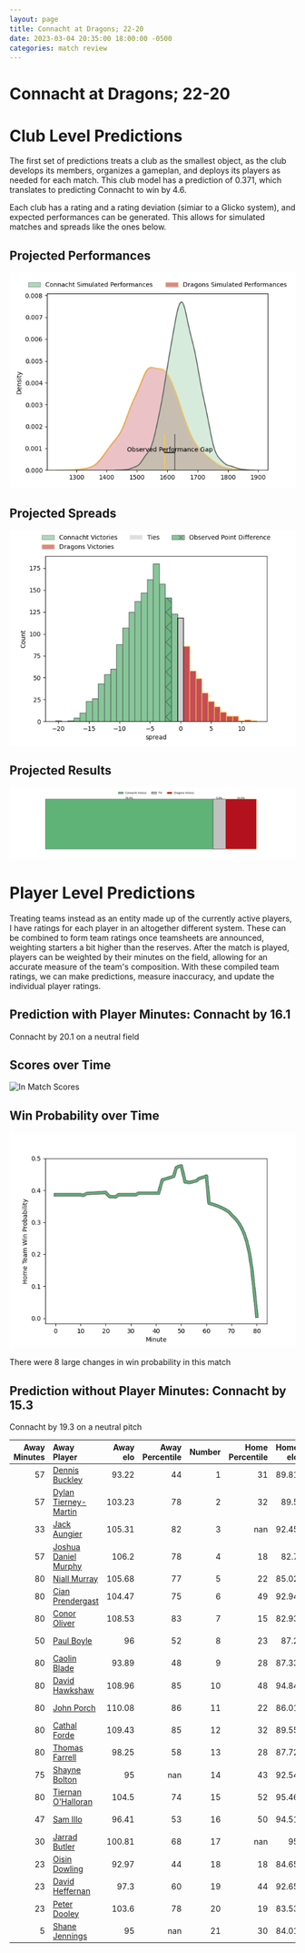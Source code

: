 ```yaml
---  
layout: page  
title: Connacht at Dragons; 22-20  
date: 2023-03-04 20:35:00 18:00:00 -0500  
categories: match review  
---
```

# Connacht at Dragons; 22-20

# Club Level Predictions


The first set of predictions treats a club as the smallest object, as the club develops its members, organizes a gameplan, and deploys its players as needed for each match. This club model has a prediction of 0.371, which translates to predicting Connacht to win by 4.6.

Each club has a rating and a rating deviation (simiar to a Glicko system), and expected performances can be generated. This allows for simulated matches and spreads like the ones below.
## Projected Performances


![Projected Performances](plots/performances_2023-03-04-Dragons-Connacht.png)
## Projected Spreads


![Projected Spreads](plots/spreads_2023-03-04-Dragons-Connacht.png)
## Projected Results


![Projected Results](plots/resultbar_2023-03-04-Dragons-Connacht.png)
# Player Level Predictions


Treating teams instead as an entity made up of the currently active players, I have ratings for each player in an altogether different system. These can be combined to form team ratings once teamsheets are announced, weighting starters a bit higher than the reserves. After the match is played, players can be weighted by their minutes on the field, allowing for an accurate measure of the team's composition. With these compiled team ratings, we can make predictions, measure inaccuracy, and update the individual player ratings.
## Prediction with Player Minutes: Connacht by 16.1


Connacht by 20.1 on a neutral field
## Scores over Time


![In Match Scores](plots/recap_scores_2023-03-04-Dragons-Connacht.png)
## Win Probability over Time


![In Match Predictions](plots/recap_prob_2023-03-04-Dragons-Connacht.png)

There were 8 large changes in win probability in this match
## Prediction without Player Minutes: Connacht by 15.3


Connacht by 19.3 on a neutral pitch



|   Away Minutes | Away Player                                                             |   Away elo |   Away Percentile |   Number |   Home Percentile |   Home elo | Home Player                                                       |   Home Minutes |
|---------------:|:------------------------------------------------------------------------|-----------:|------------------:|---------:|------------------:|-----------:|:------------------------------------------------------------------|---------------:|
|             57 | [Dennis Buckley](..//playerfiles//DennisBuckley_cleaned.md)             |      93.22 |                44 |        1 |                31 |      89.81 | [Rhodri Jones](..//playerfiles//RhodriJones_cleaned.md)           |             70 |
|             57 | [Dylan Tierney-Martin](..//playerfiles//DylanTierney-Martin_cleaned.md) |     103.23 |                78 |        2 |                32 |      89.5  | [Bradley Roberts](..//playerfiles//BradleyRoberts_cleaned.md)     |             51 |
|             33 | [Jack Aungier](..//playerfiles//JackAungier_cleaned.md)                 |     105.31 |                82 |        3 |               nan |      92.45 | [Leon Brown](..//playerfiles//LeonBrown_cleaned.md)               |             53 |
|             57 | [Joshua Daniel Murphy](..//playerfiles//JoshuaDanielMurphy_cleaned.md)  |     106.2  |                78 |        4 |                18 |      82.7  | [Matthew Screech](..//playerfiles//MatthewScreech_cleaned.md)     |             80 |
|             80 | [Niall Murray](..//playerfiles//NiallMurray_cleaned.md)                 |     105.68 |                77 |        5 |                22 |      85.02 | [Ben Carter](..//playerfiles//BenCarter_cleaned.md)               |             80 |
|             80 | [Cian Prendergast](..//playerfiles//CianPrendergast_cleaned.md)         |     104.47 |                75 |        6 |                49 |      92.94 | [Aaron Wainwright](..//playerfiles//AaronWainwright_cleaned.md)   |             57 |
|             80 | [Conor Oliver](..//playerfiles//ConorOliver_cleaned.md)                 |     108.53 |                83 |        7 |                15 |      82.93 | [Taine Basham](..//playerfiles//TaineBasham_cleaned.md)           |             51 |
|             50 | [Paul Boyle](..//playerfiles//PaulBoyle_cleaned.md)                     |      96    |                52 |        8 |                23 |      87.2  | [Ross Moriarty](..//playerfiles//RossMoriarty_cleaned.md)         |             80 |
|             80 | [Caolin Blade](..//playerfiles//CaolinBlade_cleaned.md)                 |      93.89 |                48 |        9 |                28 |      87.33 | [Rhodri Williams](..//playerfiles//RhodriWilliams_cleaned.md)     |             80 |
|             80 | [David Hawkshaw](..//playerfiles//DavidHawkshaw_cleaned.md)             |     108.96 |                85 |       10 |                48 |      94.84 | [Will Reed](..//playerfiles//WillReed_cleaned.md)                 |             61 |
|             80 | [John Porch](..//playerfiles//JohnPorch_cleaned.md)                     |     110.08 |                86 |       11 |                22 |      86.01 | [Ashton Hewitt](..//playerfiles//AshtonHewitt_cleaned.md)         |             80 |
|             80 | [Cathal Forde](..//playerfiles//CathalForde_cleaned.md)                 |     109.43 |                85 |       12 |                32 |      89.55 | [Max Clark](..//playerfiles//MaxClark_cleaned.md)                 |             80 |
|             80 | [Thomas Farrell](..//playerfiles//ThomasFarrell_cleaned.md)             |      98.25 |                58 |       13 |                28 |      87.72 | [Steffan Hughes](..//playerfiles//SteffanHughes_cleaned.md)       |             80 |
|             75 | [Shayne Bolton](..//playerfiles//ShayneBolton_cleaned.md)               |      95    |               nan |       14 |                43 |      92.54 | [Jared Lee Rosser](..//playerfiles//JaredLeeRosser_cleaned.md)    |             80 |
|             80 | [Tiernan O'Halloran](..//playerfiles//TiernanO'Halloran_cleaned.md)     |     104.5  |                74 |       15 |                52 |      95.46 | [Angus O'Brien](..//playerfiles//AngusO'Brien_cleaned.md)         |             80 |
|             47 | [Sam Illo](..//playerfiles//SamIllo_cleaned.md)                         |      96.41 |                53 |       16 |                50 |      94.51 | [Harri Keddie](..//playerfiles//HarriKeddie_cleaned.md)           |             29 |
|             30 | [Jarrad Butler](..//playerfiles//JarradButler_cleaned.md)               |     100.81 |                68 |       17 |               nan |      95    | [Elliott Dee](..//playerfiles//ElliottDee_cleaned.md)             |             29 |
|             23 | [Oisin Dowling](..//playerfiles//OisinDowling_cleaned.md)               |      92.97 |                44 |       18 |                18 |      84.65 | [Lloyd Fairbrother](..//playerfiles//LloydFairbrother_cleaned.md) |             27 |
|             23 | [David Heffernan](..//playerfiles//DavidHeffernan_cleaned.md)           |      97.3  |                60 |       19 |                44 |      92.65 | [George Nott](..//playerfiles//GeorgeNott_cleaned.md)             |             23 |
|             23 | [Peter Dooley](..//playerfiles//PeterDooley_cleaned.md)                 |     103.6  |                78 |       20 |                19 |      83.53 | [Sam Davies](..//playerfiles//SamDavies_cleaned.md)               |             19 |
|              5 | [Shane Jennings](..//playerfiles//ShaneJennings_cleaned.md)             |      95    |               nan |       21 |                30 |      84.01 | [Aki Seiuli](..//playerfiles//AkiSeiuli_cleaned.md)               |             10 |

